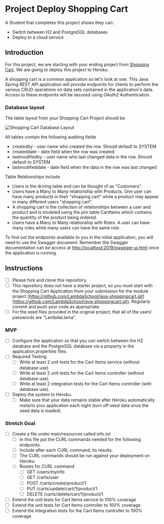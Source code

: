 # Project Deploy Shopping Cart

A Student that completes this project shows they can:

* Switch between H2 and PostgreSQL databases
* Deploy to a cloud service

## Introduction

For this project, we are starting with your ending project from [Shopping Cart](https://github.com/LambdaSchool/java-shoppingcart.git). We are going to deploy this project to Heroku.

 A shopping cart is a common application so let's look at one. This Java Spring REST API application will provide endpoints for clients to perform the various CRUD operations on data sets contained in the application's data. Access to these endpoints will be secured using OAuth2 Authentication.

### Database layout

The table layout from your Shopping Cart Project should be

![Shopping Cart Database Layout](shoppingcartdb.png)

All tables contain the following auditing fields

* createdby - user name who created the row. Should default to SYSTEM
* createddate - date field when the row was created
* lastmodifiedby - user name who last changed data in the row. Should default to SYSTEM
* lastmodifieddate - date field when the data in the row was last changed

Table Relationships include

* Users is the driving table and can be thought of as "Customers".
* Users have a Many to Many relationship with Products. One user can have many products in their "shopping cart" while a product may appear in many different users "shopping cart".
* A shopping cart is the collection of relationships between a user and product and is modeled using the join table CartItems which contains the quantity of the product being ordered.
* Users have a Many to Many relationship with Roles. A user can have many roles while many users can have the same role.

To find out the endpoints available to you in the initial application, you will need to use the Swagger document. Remember the Swagger documentation can be access at [http://localhost:2019/swagger-ui.html](http://localhost:2019/swagger-ui.html) once the application is running.

## Instructions

* [ ] Please fork and clone this repository.
* [ ] This repository does not have a starter project, so you must start with the Shopping Cart Application from your submission for the module project [https://github.com/LambdaSchool/java-shoppingcart.git](https://github.com/LambdaSchool/java-shoppingcart.git). Regularly commit and push your code as appropriate.
* [ ] For the seed files provided in the original project, that all of the users' passwords are "LambdaLlama".

### MVP

* [ ] Configure the application so that you can switch between the H2 database and the PostgreSQL database via a property in the application.properties files.
* [ ] Required Testing.
  * [ ] Write at least 2 unit tests for the Cart Items service (without database use).
  * [ ] Write at least 2 unit tests for the Cart Items controller (without database use).
  * [ ] Write at least 2 integration tests for the Cart Items controller (with database use).
* [ ] Deploy the system to Heroku.
  * [ ] Make sure that your data remains stable after Heroku automatically restarts your application each night (turn off seed data once the seed data is loaded).
  
### Stretch Goal

* [ ] Create a file under main/resources called info.txt
  * [ ] In this file put the CURL commands needed for the following endpoints.
  * [ ] Include after each CURL command, its results.
  * [ ] The CURL commands should be run against your deployment on Heroku.
  * [ ] Routes for CURL command
    * [ ] GET /users/myinfo
    * [ ] GET /carts/user
    * [ ] POST /carts/create/product/1
    * [ ] PUT /carts/update/cart/1/product/1
    * [ ] DELETE /carts/delete/cart/1/product/1
* [ ] Extend the unit tests for Cart Items service to 100% coverage
* [ ] Extend the unit tests for Cart Items controller to 100% coverage
* [ ] Extend the integration tests for the Cart Items controller to 100% coverage
